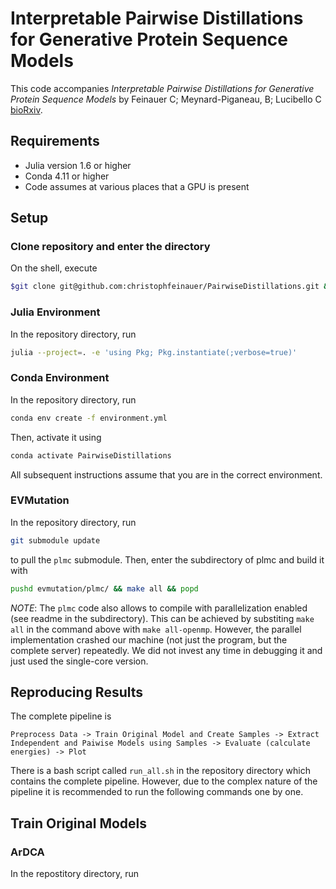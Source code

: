 # Interpretable Pairwise Distillations for Generative Protein Sequence Models

This code accompanies _Interpretable Pairwise Distillations for Generative Protein Sequence Models_ by Feinauer C; Meynard-Piganeau, B; Lucibello C [bioRxiv](https://www.biorxiv.org/content/10.1101/2021.10.14.464358v1).


## Requirements

- Julia version 1.6 or higher
- Conda 4.11 or higher
- Code assumes at various places that a GPU is present


## Setup

### Clone repository and enter the directory

On the shell, execute

```bash
$git clone git@github.com:christophfeinauer/PairwiseDistillations.git && cd PairwiseDistillations
```

### Julia Environment

In the repository directory,  run 

```bash
julia --project=. -e 'using Pkg; Pkg.instantiate(;verbose=true)'
```

### Conda Environment

In the repository directory, run

```bash
conda env create -f environment.yml
```

Then, activate it using

```bash
conda activate PairwiseDistillations
```

All subsequent instructions assume that you are in the correct environment.

### EVMutation

In the repository directory, run

```bash
git submodule update
```

to pull the `plmc` submodule. Then, enter the subdirectory of plmc and build it with

```bash
pushd evmutation/plmc/ && make all && popd
```

*NOTE*: The `plmc` code also allows to compile with parallelization enabled (see readme in the subdirectory). This can be achieved by substiting `make all` in the command above with `make all-openmp`. However, the parallel implementation crashed our machine (not just the program, but the complete server) repeatedly. We did not invest any time in debugging it and just used the single-core version. 


## Reproducing Results


The complete pipeline is 

```
Preprocess Data -> Train Original Model and Create Samples -> Extract Independent and Paiwise Models using Samples -> Evaluate (calculate energies) -> Plot
```

There is a bash script called `run_all.sh` in the repository directory which contains the complete pipeline. However, due to the complex nature of the pipeline it is recommended to run the following commands one by one.

## Train Original Models


### ArDCA

In the repostitory directory, run





